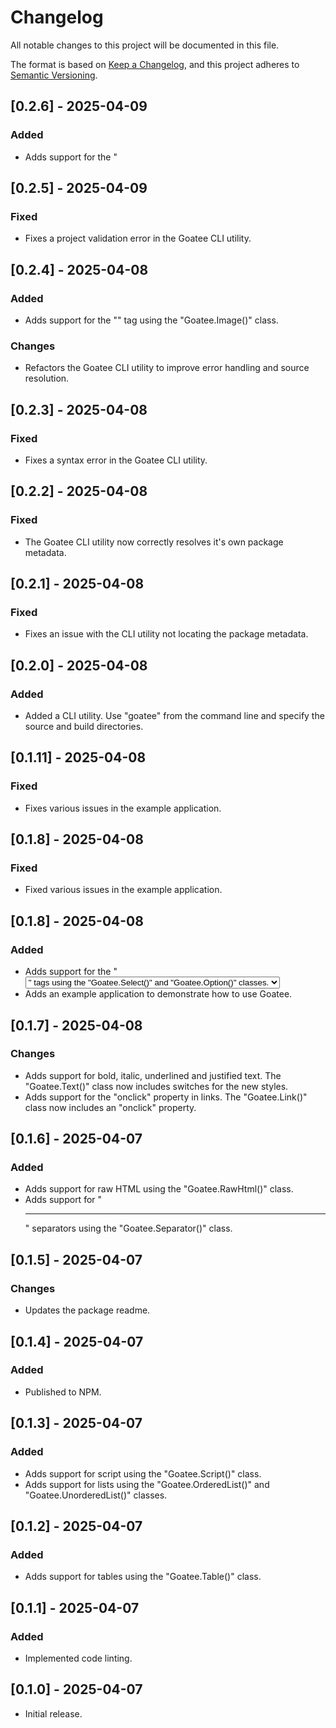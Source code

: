 # Changelog

All notable changes to this project will be documented in this file.

The format is based on [Keep a Changelog](https://keepachangelog.com/en/1.1.0/),
and this project adheres to [Semantic Versioning](https://semver.org/spec/v2.0.0.html).

## [0.2.6] - 2025-04-09

### Added

- Adds support for the "<audio>" tag using the "Goatee.Audio()" class.

## [0.2.5] - 2025-04-09

### Fixed

- Fixes a project validation error in the Goatee CLI utility.

## [0.2.4] - 2025-04-08

### Added

- Adds support for the "<img>" tag using the "Goatee.Image()" class.

### Changes

- Refactors the Goatee CLI utility to improve error handling and source resolution.

## [0.2.3] - 2025-04-08

### Fixed

- Fixes a syntax error in the Goatee CLI utility.

## [0.2.2] - 2025-04-08

### Fixed

- The Goatee CLI utility now correctly resolves it's own package metadata.

## [0.2.1] - 2025-04-08

### Fixed

- Fixes an issue with the CLI utility not locating the package metadata.

## [0.2.0] - 2025-04-08

### Added

- Added a CLI utility. Use "goatee" from the command line and specify the source and build directories.

## [0.1.11] - 2025-04-08

### Fixed

- Fixes various issues in the example application.

## [0.1.8] - 2025-04-08

### Fixed

- Fixed various issues in the example application.

## [0.1.8] - 2025-04-08

### Added

- Adds support for the "<select>" and "<option>" tags using the "Goatee.Select()" and "Goatee.Option()" classes.
- Adds an example application to demonstrate how to use Goatee.

## [0.1.7] - 2025-04-08

### Changes

- Adds support for bold, italic, underlined and justified text. The "Goatee.Text()" class now includes switches for the new styles.
- Adds support for the "onclick" property in links. The "Goatee.Link()" class now includes an "onclick" property.

## [0.1.6] - 2025-04-07

### Added

- Adds support for raw HTML using the "Goatee.RawHtml()" class.
- Adds support for "<hr>" separators using the "Goatee.Separator()" class.

## [0.1.5] - 2025-04-07

### Changes

- Updates the package readme.

## [0.1.4] - 2025-04-07

### Added

- Published to NPM.

## [0.1.3] - 2025-04-07

### Added

- Adds support for script using the "Goatee.Script()" class.
- Adds support for lists using the "Goatee.OrderedList()" and "Goatee.UnorderedList()" classes.

## [0.1.2] - 2025-04-07

### Added

- Adds support for tables using the "Goatee.Table()" class.

## [0.1.1] - 2025-04-07

### Added

- Implemented code linting.

## [0.1.0] - 2025-04-07

- Initial release.
